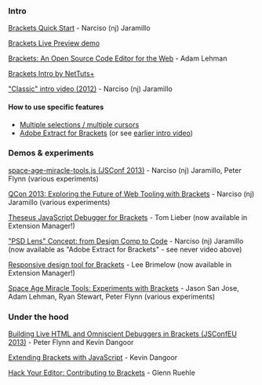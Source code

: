 ### Intro

[Brackets Quick Start](http://www.youtube.com/watch?v=VKitqLpJtAY) - Narciso (nj) Jaramillo

[Brackets Live Preview demo](https://www.youtube.com/watch?v=Nhvj1NYC3Uc)

[Brackets: An Open Source Code Editor for the Web](http://tv.adobe.com/watch/max-2013/brackets-an-open-source-code-editor-for-the-web/) - Adam Lehman

[Brackets Intro by NetTuts+](http://net.tutsplus.com/tutorials/tools-and-tips/a-peek-at-brackets/)

["Classic" intro video (2012)](http://www.youtube.com/watch?v=rvo3Mv1Z4qU) - Narciso (nj) Jaramillo

#### How to use specific features
* [Multiple selections / multiple cursors](https://www.youtube.com/watch?v=QMoWNCdM6Yk)
* [Adobe Extract for Brackets](https://www.youtube.com/watch?v=e5jB_dh-N2w) (or see [earlier intro video](https://www.youtube.com/watch?v=6IdgnbAShnI))

### Demos & experiments

[space-age-miracle-tools.js (JSConf 2013)](http://t.co/QOjDEl7vTy) - Narciso (nj) Jaramillo, Peter Flynn (various experiments)

[QCon 2013: Exploring the Future of Web Tooling with Brackets](http://www.infoq.com/presentations/brackets) - Narciso (nj) Jaramillo (various experiments)

[Theseus JavaScript Debugger for Brackets](http://www.youtube.com/watch?v=T6d5C3rLeFY) - Tom Lieber (now available in Extension Manager!)

["PSD Lens" Concept: from Design Comp to Code](http://www.youtube.com/watch?v=xAP8CSMEwZ8) - Narciso (nj) Jaramillo (now available as "Adobe Extract for Brackets" - see never video above)

[Responsive design tool for Brackets](http://youtu.be/kXTP8XqrSwE) - Lee Brimelow (now available in Extension Manager!)

[Space Age Miracle Tools: Experiments with Brackets](http://tv.adobe.com/watch/max-2013/space-age-miracle-tools-experiments-with-brackets/) - Jason San Jose, Adam Lehman, Ryan Stewart, Peter Flynn (various experiments)

### Under the hood

[Building Live HTML and Omniscient Debuggers in Brackets (JSConfEU 2013)](http://www.youtube.com/watch?v=Axpi1_OVSdo) - Peter Flynn and Kevin Dangoor

[Extending Brackets with JavaScript](http://tv.adobe.com/watch/max-2013/extending-brackets-with-javascript/) - Kevin Dangoor

[Hack Your Editor: Contributing to Brackets](http://tv.adobe.com/watch/max-2013/hack-your-editor-contributing-to-brackets/) - Glenn Ruehle